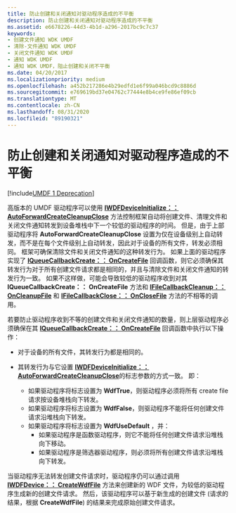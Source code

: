 ```yaml
---
title: 防止创建和关闭通知对驱动程序造成的不平衡
description: 防止创建和关闭通知对驱动程序造成的不平衡
ms.assetid: e6678226-44d3-4b1d-a296-2017bc9c7c37
keywords:
- 创建文件通知 WDK UMDF
- 清除-文件通知 WDK UMDF
- 关闭文件通知 WDK UMDF
- 通知 WDK UMDF
- 通知 WDK UMDF，阻止创建和关闭不平衡
ms.date: 04/20/2017
ms.localizationpriority: medium
ms.openlocfilehash: a452b217286e4b29edfd1e6f99a046bcd9c8886d
ms.sourcegitcommit: e769619bd37e04762c77444e8b4ce9fe86ef09cb
ms.translationtype: MT
ms.contentlocale: zh-CN
ms.lasthandoff: 08/31/2020
ms.locfileid: "89190321"
---
```

# <a name="preventing-an-imbalance-of-create-and-close-notifications-to-a-driver"></a>防止创建和关闭通知对驱动程序造成的不平衡


[!include[UMDF 1 Deprecation](../includes/umdf-1-deprecation.md)]

高版本的 UMDF 驱动程序可以使用 [**IWDFDeviceInitialize：： AutoForwardCreateCleanupClose**](/windows-hardware/drivers/ddi/wudfddi/nf-wudfddi-iwdfdeviceinitialize-autoforwardcreatecleanupclose) 方法控制框架自动将创建文件、清理文件和关闭文件通知转发到设备堆栈中下一个较低的驱动程序的时间。 但是，由于上部驱动程序将 **AutoForwardCreateCleanupClose** 设置为仅在设备级别上自动转发，而不是在每个文件级别上自动转发，因此对于设备的所有文件，转发必须相同。 框架可确保清除文件和关闭文件通知的这种转发行为。 如果上面的驱动程序实现了 [**IQueueCallbackCreate：： OnCreateFile**](/windows-hardware/drivers/ddi/wudfddi/nf-wudfddi-iqueuecallbackcreate-oncreatefile) 回调函数，则它必须确保其转发行为对于所有创建文件请求都是相同的，并且与清除文件和关闭文件通知的转发行为一致。 如果不这样做，可能会导致较低的驱动程序收到对其 **IQueueCallbackCreate：： OnCreateFile** 方法和 [**IFileCallbackCleanup：： OnCleanupFile**](/windows-hardware/drivers/ddi/wudfddi/nf-wudfddi-ifilecallbackcleanup-oncleanupfile) 和 [**IFileCallbackClose：： OnCloseFile**](/windows-hardware/drivers/ddi/wudfddi/nf-wudfddi-ifilecallbackclose-onclosefile) 方法的不相等的调用。

若要防止驱动程序收到不等的创建文件和关闭文件通知的数量，则上层驱动程序必须确保在其 [**IQueueCallbackCreate：： OnCreateFile**](/windows-hardware/drivers/ddi/wudfddi/nf-wudfddi-iqueuecallbackcreate-oncreatefile) 回调函数中执行以下操作：

-   对于设备的所有文件，其转发行为都是相同的。

-   其转发行为与它设置 [**IWDFDeviceInitialize：： AutoForwardCreateCleanupClose**](/windows-hardware/drivers/ddi/wudfddi/nf-wudfddi-iwdfdeviceinitialize-autoforwardcreatecleanupclose)的标志参数的方式一致。 即：
    -   如果驱动程序将标志设置为 **WdfTrue**，则驱动程序必须将所有 create file 请求按设备堆栈向下转发。
    -   如果驱动程序将标志设置为 **WdfFalse**，则驱动程序不能将任何创建文件请求沿堆栈向下转发。
    -   如果驱动程序将标志设置为 **WdfUseDefault** ，并：
        -   如果驱动程序是函数驱动程序，则它不能将任何创建文件请求沿堆栈向下移动。
        -   如果驱动程序是筛选器驱动程序，则必须将所有创建文件请求沿堆栈向下转发。

当驱动程序无法转发创建文件请求时，驱动程序仍可以通过调用 [**IWDFDevice：： CreateWdfFile**](/windows-hardware/drivers/ddi/wudfddi/nf-wudfddi-iwdfdevice-createwdffile) 方法来创建新的 WDF 文件，为较低的驱动程序生成新的创建文件请求。 然后，该驱动程序可以基于新生成的创建文件 (请求的结果，根据 **CreateWdfFile**) 的结果来完成原始创建文件请求。

 

